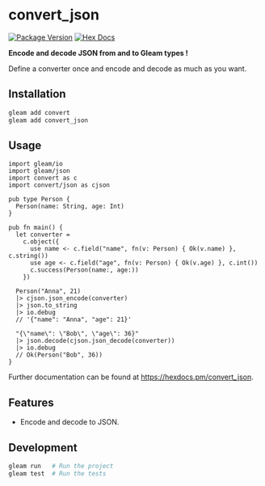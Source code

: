 # convert_json

[![Package Version](https://img.shields.io/hexpm/v/convert_json)](https://hex.pm/packages/convert_json)
[![Hex Docs](https://img.shields.io/badge/hex-docs-ffaff3)](https://hexdocs.pm/convert_json/)

**Encode and decode JSON from and to Gleam types !**

Define a converter once and encode and decode as much as you want.

## Installation

```sh
gleam add convert
gleam add convert_json
```

## Usage

```gleam
import gleam/io
import gleam/json
import convert as c
import convert/json as cjson

pub type Person {
  Person(name: String, age: Int)
}

pub fn main() {
  let converter =
    c.object({
      use name <- c.field("name", fn(v: Person) { Ok(v.name) }, c.string())
      use age <- c.field("age", fn(v: Person) { Ok(v.age) }, c.int())
      c.success(Person(name:, age:))
    })

  Person("Anna", 21)
  |> cjson.json_encode(converter)
  |> json.to_string
  |> io.debug
  // '{"name": "Anna", "age": 21}'

  "{\"name\": \"Bob\", \"age\": 36}"
  |> json.decode(cjson.json_decode(converter))
  |> io.debug
  // Ok(Person("Bob", 36))
}
```

Further documentation can be found at <https://hexdocs.pm/convert_json>.

## Features

- Encode and decode to JSON.

## Development

```sh
gleam run   # Run the project
gleam test  # Run the tests
```
